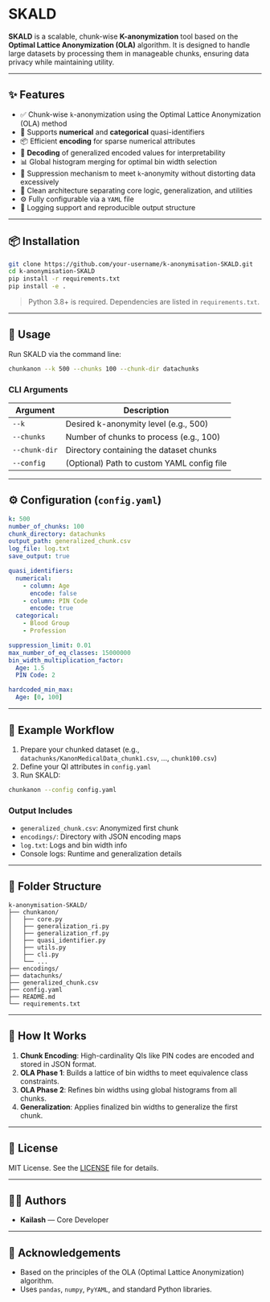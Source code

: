 # SKALD

**SKALD** is a scalable, chunk-wise **K-anonymization** tool based on the **Optimal Lattice Anonymization (OLA)** algorithm. It is designed to handle large datasets by processing them in manageable chunks, ensuring data privacy while maintaining utility.

---

## ✨ Features

- ✅ Chunk-wise `k`-anonymization using the Optimal Lattice Anonymization (OLA) method  
- 🔢 Supports **numerical** and **categorical** quasi-identifiers  
- 📦 Efficient **encoding** for sparse numerical attributes  
- 🔁 **Decoding** of generalized encoded values for interpretability  
- 📊 Global histogram merging for optimal bin width selection  
- 🚫 Suppression mechanism to meet `k`-anonymity without distorting data excessively  
- 🧱 Clean architecture separating core logic, generalization, and utilities  
- ⚙️ Fully configurable via a `YAML` file  
- 📁 Logging support and reproducible output structure  

---

## 📦 Installation

```bash
git clone https://github.com/your-username/k-anonymisation-SKALD.git
cd k-anonymisation-SKALD
pip install -r requirements.txt
pip install -e .
````

> Python 3.8+ is required. Dependencies are listed in `requirements.txt`.

---

## 🚀 Usage

Run SKALD via the command line:

```bash
chunkanon --k 500 --chunks 100 --chunk-dir datachunks
```

### CLI Arguments

| Argument      | Description                                |
| ------------- | ------------------------------------------ |
| `--k`         | Desired k-anonymity level (e.g., 500)      |
| `--chunks`    | Number of chunks to process (e.g., 100)    |
| `--chunk-dir` | Directory containing the dataset chunks    |
| `--config`    | (Optional) Path to custom YAML config file |

---

## ⚙️ Configuration (`config.yaml`)

```yaml
k: 500
number_of_chunks: 100
chunk_directory: datachunks
output_path: generalized_chunk.csv
log_file: log.txt
save_output: true

quasi_identifiers:
  numerical:
    - column: Age
      encode: false
    - column: PIN Code
      encode: true
  categorical:
    - Blood Group
    - Profession

suppression_limit: 0.01
max_number_of_eq_classes: 15000000
bin_width_multiplication_factor:
  Age: 1.5
  PIN Code: 2

hardcoded_min_max:
  Age: [0, 100]
```

---

## 🧪 Example Workflow

1. Prepare your chunked dataset (e.g., `datachunks/KanonMedicalData_chunk1.csv`, ..., `chunk100.csv`)
2. Define your QI attributes in `config.yaml`
3. Run SKALD:

```bash
chunkanon --config config.yaml
```

### Output Includes

* `generalized_chunk.csv`: Anonymized first chunk
* `encodings/`: Directory with JSON encoding maps
* `log.txt`: Logs and bin width info
* Console logs: Runtime and generalization details

---

## 📂 Folder Structure

```
k-anonymisation-SKALD/
├── chunkanon/
│   ├── core.py
│   ├── generalization_ri.py
│   ├── generalization_rf.py
│   ├── quasi_identifier.py
│   ├── utils.py
│   ├── cli.py
│   └── ...
├── encodings/
├── datachunks/
├── generalized_chunk.csv
├── config.yaml
├── README.md
└── requirements.txt
```

---

## 🧠 How It Works

1. **Chunk Encoding**: High-cardinality QIs like PIN codes are encoded and stored in JSON format.
2. **OLA Phase 1**: Builds a lattice of bin widths to meet equivalence class constraints.
3. **OLA Phase 2**: Refines bin widths using global histograms from all chunks.
4. **Generalization**: Applies finalized bin widths to generalize the first chunk.


---

## 📜 License

MIT License. See the [LICENSE](LICENSE) file for details.

---

## 👨‍💻 Authors

* **Kailash** — Core Developer


---

## 📣 Acknowledgements

* Based on the principles of the OLA (Optimal Lattice Anonymization) algorithm.
* Uses `pandas`, `numpy`, `PyYAML`, and standard Python libraries.



